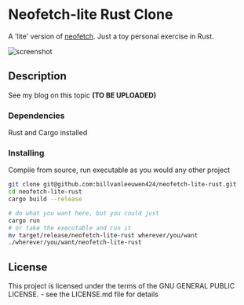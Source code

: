 # Neofetch-lite Rust Clone

A 'lite' version of [neofetch](https://github.com/dylanaraps/neofetch). Just a toy personal exercise in Rust.

![screenshot](https://github.com/user-attachments/assets/c1891f1b-7684-467c-8a71-2c21289312dd)

## Description

See my blog on this topic **(TO BE UPLOADED)**

### Dependencies

Rust and Cargo installed

### Installing

Compile from source, run executable as you would any other project
```bash
git clone git@github.com:billvanleeuwen424/neofetch-lite-rust.git
cd neofetch-lite-rust
cargo build --release

# do what you want here, but you could just
cargo run
# or take the executable and run it
mv target/release/neofetch-lite-rust wherever/you/want
./wherever/you/want/neofetch-lite-rust
```

## License

This project is licensed under the terms of the GNU GENERAL PUBLIC LICENSE. - see the LICENSE.md file for details
